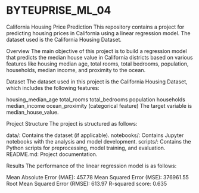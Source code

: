 # BYTEUPRISE_ML_04

California Housing Price Prediction
This repository contains a project for predicting housing prices in California using a linear regression model. The dataset used is the California Housing Dataset.

Overview
The main objective of this project is to build a regression model that predicts the median house value in California districts based on various features like housing median age, total rooms, total bedrooms, population, households, median income, and proximity to the ocean.

Dataset
The dataset used in this project is the California Housing Dataset, which includes the following features:

housing_median_age
total_rooms
total_bedrooms
population
households
median_income
ocean_proximity (categorical feature)
The target variable is median_house_value.

Project Structure
The project is structured as follows:

data/: Contains the dataset (if applicable).
notebooks/: Contains Jupyter notebooks with the analysis and model development.
scripts/: Contains the Python scripts for preprocessing, model training, and evaluation.
README.md: Project documentation.

Results
The performance of the linear regression model is as follows:

Mean Absolute Error (MAE): 457.78
Mean Squared Error (MSE): 376961.55
Root Mean Squared Error (RMSE): 613.97
R-squared score: 0.635
